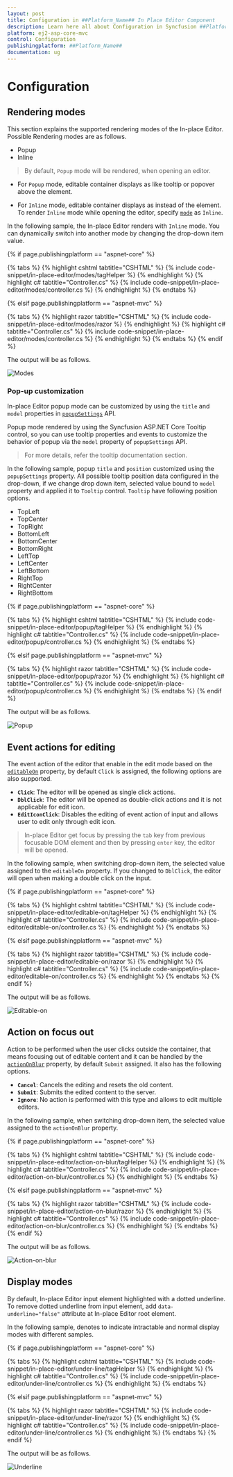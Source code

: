 ```yaml
---
layout: post
title: Configuration in ##Platform_Name## In Place Editor Component
description: Learn here all about Configuration in Syncfusion ##Platform_Name## In Place Editor component of Syncfusion Essential JS 2 and more.
platform: ej2-asp-core-mvc
control: Configuration
publishingplatform: ##Platform_Name##
documentation: ug
---
```



# Configuration

## Rendering modes

This section explains the supported rendering modes of the In-place Editor. Possible Rendering modes are as follows.

* Popup
* Inline

> By default, `Popup` mode will be rendered, when opening an editor.

* For `Popup` mode, editable container displays as like tooltip or popover above the element.

* For `Inline` mode, editable container displays as instead of the element. To render `Inline` mode while opening the editor, specify [`mode`](https://help.syncfusion.com/cr/aspnetcore-js2/Syncfusion.EJ2.InPlaceEditor.InPlaceEditor.html#Syncfusion_EJ2_InPlaceEditor_InPlaceEditor_Mode) as `Inline`.

In the following sample, the In-place Editor renders with `Inline` mode. You can dynamically switch into another mode by changing the drop-down item value.

{% if page.publishingplatform == "aspnet-core" %}

{% tabs %}
{% highlight cshtml tabtitle="CSHTML" %}
{% include code-snippet/in-place-editor/modes/tagHelper %}
{% endhighlight %}
{% highlight c# tabtitle="Controller.cs" %}
{% include code-snippet/in-place-editor/modes/controller.cs %}
{% endhighlight %}
{% endtabs %}

{% elsif page.publishingplatform == "aspnet-mvc" %}

{% tabs %}
{% highlight razor tabtitle="CSHTML" %}
{% include code-snippet/in-place-editor/modes/razor %}
{% endhighlight %}
{% highlight c# tabtitle="Controller.cs" %}
{% include code-snippet/in-place-editor/modes/controller.cs %}
{% endhighlight %}
{% endtabs %}
{% endif %}



The output will be as follows.

![Modes](./images/mode.PNG)

### Pop-up customization

In-place Editor popup mode can be customized by using the `title` and `model` properties in [`popupSettings`](https://help.syncfusion.com/cr/aspnetcore-js2/Syncfusion.EJ2.InPlaceEditor.InPlaceEditor.html#Syncfusion_EJ2_InPlaceEditor_InPlaceEditor_PopupSettings) API.

Popup mode rendered by using the Syncfusion ASP.NET Core Tooltip control, so you can use tooltip properties and events to customize the behavior of popup via the `model` property of `popupSettings` API.

> For more details, refer the tooltip documentation section.

In the following sample, popup `title` and `position` customized using the `popupSettings` property. All possible tooltip position data configured in the drop-down, if we change drop down item, selected value bound to `model` property and applied it to `Tooltip` control. `Tooltip` have following position options.

* TopLeft
* TopCenter
* TopRight
* BottomLeft
* BottomCenter
* BottomRight
* LeftTop
* LeftCenter
* LeftBottom
* RightTop
* RightCenter
* RightBottom

{% if page.publishingplatform == "aspnet-core" %}

{% tabs %}
{% highlight cshtml tabtitle="CSHTML" %}
{% include code-snippet/in-place-editor/popup/tagHelper %}
{% endhighlight %}
{% highlight c# tabtitle="Controller.cs" %}
{% include code-snippet/in-place-editor/popup/controller.cs %}
{% endhighlight %}
{% endtabs %}

{% elsif page.publishingplatform == "aspnet-mvc" %}

{% tabs %}
{% highlight razor tabtitle="CSHTML" %}
{% include code-snippet/in-place-editor/popup/razor %}
{% endhighlight %}
{% highlight c# tabtitle="Controller.cs" %}
{% include code-snippet/in-place-editor/popup/controller.cs %}
{% endhighlight %}
{% endtabs %}
{% endif %}



The output will be as follows.

![Popup](./images/popup.PNG)

## Event actions for editing

The event action of the editor that enable in the edit mode based on the [`editableOn`](https://help.syncfusion.com/cr/aspnetcore-js2/Syncfusion.EJ2.InPlaceEditor.InPlaceEditor.html#Syncfusion_EJ2_InPlaceEditor_InPlaceEditor_EditableOn) property, by default `Click` is assigned, the following options are also supported.

* **`Click`**:  The editor will be opened as single click actions.
* **`DblClick`**: The editor will be opened as double-click actions and it is not applicable for edit icon.
* **`EditIconClick`**: Disables the editing of event action of input and allows user to edit only through edit icon.

> In-place Editor get focus by pressing the `tab` key from previous focusable DOM element and then by pressing `enter` key, the editor will be opened.

In the following sample, when switching drop-down item, the selected value assigned to the `editableOn` property. If you changed to `DblClick`, the editor will open when making a double click on the input.

{% if page.publishingplatform == "aspnet-core" %}

{% tabs %}
{% highlight cshtml tabtitle="CSHTML" %}
{% include code-snippet/in-place-editor/editable-on/tagHelper %}
{% endhighlight %}
{% highlight c# tabtitle="Controller.cs" %}
{% include code-snippet/in-place-editor/editable-on/controller.cs %}
{% endhighlight %}
{% endtabs %}

{% elsif page.publishingplatform == "aspnet-mvc" %}

{% tabs %}
{% highlight razor tabtitle="CSHTML" %}
{% include code-snippet/in-place-editor/editable-on/razor %}
{% endhighlight %}
{% highlight c# tabtitle="Controller.cs" %}
{% include code-snippet/in-place-editor/editable-on/controller.cs %}
{% endhighlight %}
{% endtabs %}
{% endif %}



The output will be as follows.

![Editable-on](./images/editable-on.PNG)

## Action on focus out

Action to be performed when the user clicks outside the container, that means focusing out of editable content and it can be handled by the [`actionOnBlur`](https://help.syncfusion.com/cr/aspnetcore-js2/Syncfusion.EJ2.InPlaceEditor.InPlaceEditor.html#Syncfusion_EJ2_InPlaceEditor_InPlaceEditor_ActionOnBlur) property, by default `Submit` assigned. It also has the following options.

* **`Cancel`**: Cancels the editing and resets the old content.
* **`Submit`**: Submits the edited content to the server.
* **`Ignore`**: No action is performed with this type and allows to edit multiple editors.

In the following sample, when switching drop-down item, the selected value assigned to the `actionOnBlur` property.

{% if page.publishingplatform == "aspnet-core" %}

{% tabs %}
{% highlight cshtml tabtitle="CSHTML" %}
{% include code-snippet/in-place-editor/action-on-blur/tagHelper %}
{% endhighlight %}
{% highlight c# tabtitle="Controller.cs" %}
{% include code-snippet/in-place-editor/action-on-blur/controller.cs %}
{% endhighlight %}
{% endtabs %}

{% elsif page.publishingplatform == "aspnet-mvc" %}

{% tabs %}
{% highlight razor tabtitle="CSHTML" %}
{% include code-snippet/in-place-editor/action-on-blur/razor %}
{% endhighlight %}
{% highlight c# tabtitle="Controller.cs" %}
{% include code-snippet/in-place-editor/action-on-blur/controller.cs %}
{% endhighlight %}
{% endtabs %}
{% endif %}



The output will be as follows.

![Action-on-blur](./images/action-on-blur.PNG)

## Display modes

By default, In-place Editor input element highlighted with a dotted underline. To remove dotted underline from input element, add `data-underline="false"` attribute at In-place Editor root element.

In the following sample, denotes to indicate intractable and normal display modes with different samples.

{% if page.publishingplatform == "aspnet-core" %}

{% tabs %}
{% highlight cshtml tabtitle="CSHTML" %}
{% include code-snippet/in-place-editor/under-line/tagHelper %}
{% endhighlight %}
{% highlight c# tabtitle="Controller.cs" %}
{% include code-snippet/in-place-editor/under-line/controller.cs %}
{% endhighlight %}
{% endtabs %}

{% elsif page.publishingplatform == "aspnet-mvc" %}

{% tabs %}
{% highlight razor tabtitle="CSHTML" %}
{% include code-snippet/in-place-editor/under-line/razor %}
{% endhighlight %}
{% highlight c# tabtitle="Controller.cs" %}
{% include code-snippet/in-place-editor/under-line/controller.cs %}
{% endhighlight %}
{% endtabs %}
{% endif %}



The output will be as follows.

![Underline](./images/under-line.PNG)